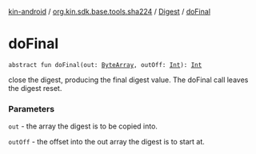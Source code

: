 [kin-android](../../index.md) / [org.kin.sdk.base.tools.sha224](../index.md) / [Digest](index.md) / [doFinal](./do-final.md)

# doFinal

`abstract fun doFinal(out: `[`ByteArray`](https://kotlinlang.org/api/latest/jvm/stdlib/kotlin/-byte-array/index.html)`, outOff: `[`Int`](https://kotlinlang.org/api/latest/jvm/stdlib/kotlin/-int/index.html)`): `[`Int`](https://kotlinlang.org/api/latest/jvm/stdlib/kotlin/-int/index.html)

close the digest, producing the final digest value. The doFinal
call leaves the digest reset.

### Parameters

`out` - the array the digest is to be copied into.

`outOff` - the offset into the out array the digest is to start at.